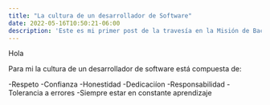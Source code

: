 ```yaml
---
title: "La cultura de un desarrollador de Software"
date: 2022-05-16T10:50:21-06:00
description: 'Este es mi primer post de la travesía en la Misión de Backend con Node JS de Launch X.'
---
```


Hola

Para mi la cultura de un desarrollador de software está compuesta de:

-Respeto
-Confianza
-Honestidad
-Dedicaciíon
-Responsabilidad
-Tolerancia a errores
-Siempre estar en constante aprendizaje
